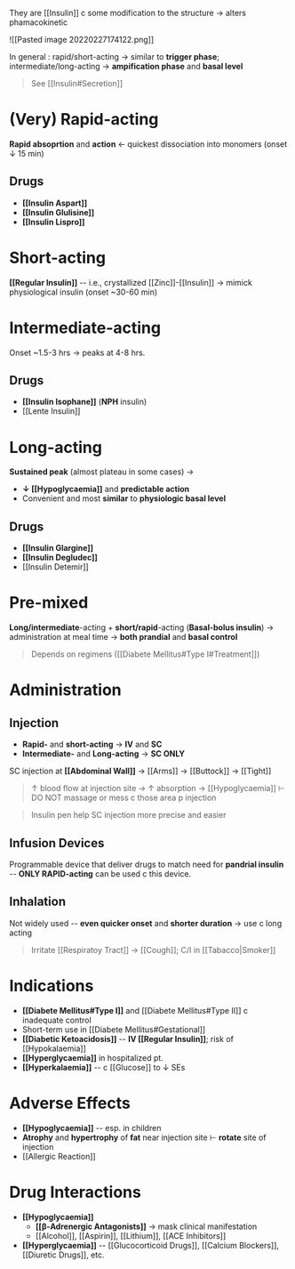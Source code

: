 They are [[Insulin]] c some modification to the structure → alters phamacokinetic

![[Pasted image 20220227174122.png]]

In general : rapid/short-acting → similar to **trigger phase**; intermediate/long-acting → **ampification phase** and **basal level**

> See [[Insulin#Secretion]]

# (Very) Rapid-acting
**Rapid absoprtion** and **action** ← quickest dissociation into monomers (onset ↓ 15 min)

## Drugs
- **[[Insulin Aspart]]**
- **[[Insulin Glulisine]]**
- **[[Insulin Lispro]]**

# Short-acting
**[[Regular Insulin]]** -- i.e., crystallized [[Zinc]]-[[Insulin]] → mimick physiological insulin (onset ~30-60 min)

# Intermediate-acting
Onset ~1.5-3 hrs → peaks at 4-8 hrs.

## Drugs
- **[[Insulin Isophane]]** (**NPH** insulin)
- [[Lente Insulin]]

# Long-acting
**Sustained peak** (almost plateau in some cases) →
- **↓ [[Hypoglycaemia]]** and **predictable action**
- Convenient and most **similar** to **physiologic basal level**

## Drugs
- **[[Insulin Glargine]]** 
- **[[Insulin Degludec]]**
- [[Insulin Detemir]]

# Pre-mixed
**Long/intermediate**-acting + **short/rapid**-acting (**Basal-bolus insulin**) → administration at meal time → **both prandial** and **basal control**

> Depends on regimens ([[Diabete Mellitus#Type I#Treatment]])

# Administration
## Injection
- **Rapid-** and **short-acting** → **IV** and **SC**
- **Intermediate-** and **Long-acting** → **SC ONLY**

SC injection at **[[Abdominal Wall]]** → [[Arms]] → [[Buttock]] → [[Tight]] 
> ↑ blood flow at injection site → ↑ absorption → [[Hypoglycaemia]] ⊢ DO NOT massage or mess c those area p injection

> Insulin pen help SC injection more precise and easier

## Infusion Devices
Programmable device that deliver drugs to match need for **pandrial insulin** -- **ONLY RAPID-acting** can be used c this device.

## Inhalation
Not widely used -- **even quicker onset** and **shorter duration** → use c long acting

> Irritate [[Respiratoy Tract]] → [[Cough]]; C/I in [[Tabacco|Smoker]]

# Indications
- **[[Diabete Mellitus#Type I]]** and [[Diabete Mellitus#Type II]] c inadequate control
- Short-term use in [[Diabete Mellitus#Gestational]]
- **[[Diabetic Ketoacidosis]]** -- **IV [[Regular Insulin]]**; risk of [[Hypokalaemia]]
- **[[Hyperglycaemia]]** in hospitalized pt.
- **[[Hyperkalaemia]]** -- c [[Glucose]] to ↓ SEs

# Adverse Effects
- **[[Hypoglycaemia]]** -- esp. in children
- **Atrophy** and **hypertrophy** of **fat** near injection site ⊢ **rotate** site of injection
- [[Allergic Reaction]]

# Drug Interactions
- **[[Hypoglycaemia]]**
	- **[[β-Adrenergic Antagonists]]** → mask clinical manifestation
	- [[Alcohol]], [[Aspirin]], [[Lithium]], [[ACE Inhibitors]]
- **[[Hyperglycaemia]]** -- [[Glucocorticoid Drugs]], [[Calcium Blockers]], [[Diuretic Drugs]], etc.
